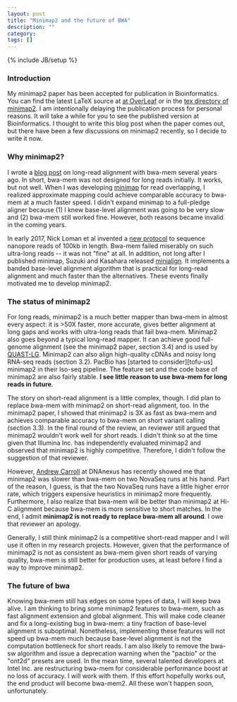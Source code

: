 ```yaml
---
layout: post
title: "Minimap2 and the future of BWA"
description: ""
category: 
tags: []
---
```

{% include JB/setup %}

### Introduction

My minimap2 paper has been accepted for publication in Bioinformatics. You can
find the latest LaTeX source at [at OverLeaf][overleaf] or in the [tex
directory of minimap2][tex]. I am intentionally delaying the publication
process for personal reasons. It will take a while for you to see the published
version at Bioinformatics. I thought to write this blog post when the paper
comes out, but there have been a few discussions on minimap2 recently, so I
decide to write it now.

### Why minimap2?

I wrote a [blog post][bwamem-long] on long-read alignment with bwa-mem several
years ago. In short, bwa-mem was not designed for long reads initially. It
works, but not well. When I was developing [minimap][minimap1] for read
overlapping, I realized approximate mapping could achieve comparable accuracy
to bwa-mem at a much faster speed. I didn't expand minimap to a full-pledge
aligner because (1) I knew base-level alignment was going to be very slow and
(2) bwa-mem still worked fine. However, both reasons became invalid in the
coming years.

In early 2017, Nick Loman et al invented a [new protocol][ultra-long] to
sequence nanopore reads of 100kb in length. Bwa-mem failed miserably on such
ultra-long reads -- it was not "fine" at all. In addition, not long after I
published minimap, Suzuki and Kasahara released [minialign][minialign]. It
implements a banded base-level alignment algorithm that is practical for
long-read alignment and much faster than the alternatives. These events finally
motivated me to develop minimap2.

### The status of minimap2

For long reads, minimap2 is a much better mapper than bwa-mem in almost every
aspect: it is >50X faster, more accurate, gives better alignment at long
gaps and works with ultra-long reads that fail bwa-mem. Minimap2 also goes
beyond a typical long-read mapper. It can achieve good full-genome alignment
(see the minimap2 paper, section 3.4) and is used by [QUAST-LG][quast-lg].
Minimap2 can also align high-quality cDNAs and noisy long RNA-seq reads
(section 3.2). PacBio has [started to consider][tofu-us] minimap2 in their
Iso-seq pipeline. The feature set and the code base of minimap2 are also fairly
stable. **I see little reason to use bwa-mem for long reads in future**.

The story on short-read alignment is a little complex, though. I did plan to
replace bwa-mem with minimap2 on short-read alignment, too. In the minimap2
paper, I showed that minimap2 is 3X as fast as bwa-mem and achieves comparable
accuracy to bwa-mem on short variant calling (section 3.3). In the final round
of the review, an reviewer still argued that minimap2 wouldn't work well for
short reads. I didn't think so at the time given that Illumina Inc. has
independently evaluated minimap2 and observed that minimap2 is highly
competitive. Therefore, I didn't follow the suggestion of that reviewer.

However, [Andrew Carroll][andrew] at DNAnexus has recently showed me that
minimap2 was slower than bwa-mem on two NovaSeq runs at his hand. Part of the
reason, I guess, is that the two NovaSeq runs have a little higher error rate,
which triggers expensive heuristics in minimap2 more frequently. Furthermore, I
also realize that bwa-mem will be better than minimap2 at Hi-C alignment
because bwa-mem is more sensitive to short matches. In the end, I admit
**minimap2 is not ready to replace bwa-mem all around**. I owe that reviewer an
apology.

Generally, I still think minimap2 is a competitive short-read mapper and I will
use it often in my research projects. However, given that the performance of
minimap2 is not as consistent as bwa-mem given short reads of varying quality,
bwa-mem is still better for production uses, at least before I find a way to
improve minimap2.

### The future of bwa

Knowing bwa-mem still has edges on some types of data, I will keep bwa alive.
I am thinking to bring some minimap2 features to bwa-mem, such as fast
alignment extension and global alignment. This will make code cleaner and fix a
long-existing bug in bwa-mem: a tiny fraction of base-level alignment is
suboptimal. Nonetheless, implementing these features will not speed up bwa-mem
much because base-level alignment is not the computation bottleneck for short
reads. I am also likely to remove the bwa-sw algorithm and issue a deprecation
warning when the "pacbio" or the "ont2d" presets are used. In the mean time,
several talented developers at Intel Inc. are restructuring bwa-mem for
considerable performance boost at no loss of accuracy. I will work with them.
If this effort hopefully works out, the end product will become bwa-mem2. All
these won't happen soon, unfortunately.



[overleaf]: http://www.overleaf.com/read/ddwtrgmngxms
[tex]: https://github.com/lh3/minimap2/tree/master/tex
[minimap1]: https://github.com/lh3/minimap
[bwamem-long]: http://lh3.github.io/2014/12/10/bwa-mem-for-long-error-prone-reads
[minialign]: https://github.com/ocxtal/minialign
[ultra-long]: http://lab.loman.net/2017/03/09/ultrareads-for-nanopore/
[quast-lg]: http://cab.spbu.ru/software/quast-lg/
[tofu-u2]: https://github.com/PacificBiosciences/IsoSeq_SA3nUP/wiki/%5BBeta%5D-ToFU2:-running-and-installing-ToFU2
[andrew]: https://blog.dnanexus.com/author/acarroll/
